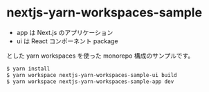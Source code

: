# nextjs-yarn-workspaces-sample

- app は Next.js のアプリケーション
- ui は React コンポーネント package

とした yarn workspaces を使った monorepo 構成のサンプルです。

```bash
$ yarn install
$ yarn workspace nextjs-yarn-workspaces-sample-ui build
$ yarn workspace nextjs-yarn-workspaces-sample-app dev
```

